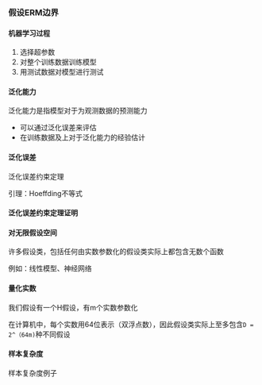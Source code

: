 ### 假设ERM边界

#### 机器学习过程

1. 选择超参数
2. 对整个训练数据训练模型
3. 用测试数据对模型进行测试

#### 泛化能力

泛化能力是指模型对于为观测数据的预测能力

- 可以通过泛化误差来评估
- 在训练数据及上对于泛化能力的经验估计

 #### 泛化误差

泛化误差约束定理

引理：Hoeffding不等式

#### 泛化误差约束定理证明

#### 对无限假设空间

许多假设类，包括任何由实数参数化的假设类实际上都包含无数个函数

例如：线性模型、神经网络

#### 量化实数

我们假设有一个H假设，有m个实数参数化

在计算机中，每个实数用64位表示（双浮点数），因此假设类实际上至多包含`D = 2^（64m)`种不同假设

#### 样本复杂度

样本复杂度例子